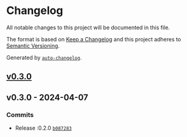 # Changelog

All notable changes to this project will be documented in this file.

The format is based on [Keep a Changelog](https://keepachangelog.com/en/1.0.0/)
and this project adheres to
[Semantic Versioning](https://semver.org/spec/v2.0.0.html).

Generated by [`auto-changelog`](https://github.com/CookPete/auto-changelog).

## [v0.3.0](https://github.com/talview/release-action/compare/v0.3.0...v0.3.0)

## v0.3.0 - 2024-04-07

### Commits

- Release :0.2.0
  [`b087283`](https://github.com/talview/release-action/commit/b087283bb8c315a8aaa1b59afd3936837aa32582)
